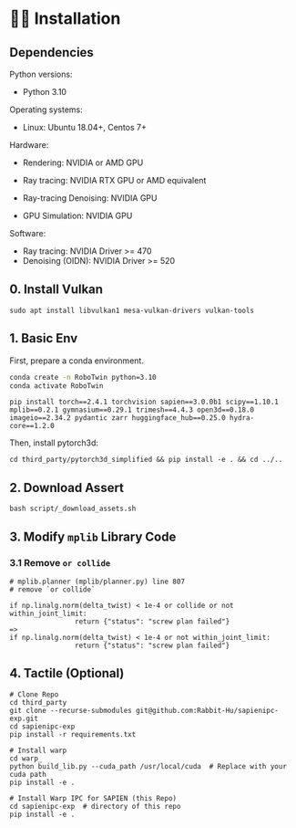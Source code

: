 # 🚴‍♂️ Installation
## **Dependencies**

Python versions:

* Python 3.10

Operating systems:

* Linux: Ubuntu 18.04+, Centos 7+


Hardware:

* Rendering: NVIDIA or AMD GPU

* Ray tracing: NVIDIA RTX GPU or AMD equivalent

* Ray-tracing Denoising: NVIDIA GPU

* GPU Simulation: NVIDIA GPU

Software:

* Ray tracing: NVIDIA Driver >= 470
* Denoising (OIDN): NVIDIA Driver >= 520

## 0. Install Vulkan
```
sudo apt install libvulkan1 mesa-vulkan-drivers vulkan-tools
```

## 1. Basic Env
First, prepare a conda environment.
```bash
conda create -n RoboTwin python=3.10
conda activate RoboTwin
```

```
pip install torch==2.4.1 torchvision sapien==3.0.0b1 scipy==1.10.1 mplib==0.2.1 gymnasium==0.29.1 trimesh==4.4.3 open3d==0.18.0 imageio==2.34.2 pydantic zarr huggingface_hub==0.25.0 hydra-core==1.2.0
```

Then, install pytorch3d:
```
cd third_party/pytorch3d_simplified && pip install -e . && cd ../..
```

## 2. Download Assert
```
bash script/_download_assets.sh
```

## 3. Modify `mplib` Library Code

### 3.1 Remove `or collide`
```
# mplib.planner (mplib/planner.py) line 807
# remove `or collide`

if np.linalg.norm(delta_twist) < 1e-4 or collide or not within_joint_limit:
                return {"status": "screw plan failed"}
=>
if np.linalg.norm(delta_twist) < 1e-4 or not within_joint_limit:
                return {"status": "screw plan failed"}
```

## 4. Tactile (Optional)

```
# Clone Repo
cd third_party
git clone --recurse-submodules git@github.com:Rabbit-Hu/sapienipc-exp.git
cd sapienipc-exp
pip install -r requirements.txt

# Install warp
cd warp_
python build_lib.py --cuda_path /usr/local/cuda  # Replace with your cuda path 
pip install -e .

# Install Warp IPC for SAPIEN (this Repo)
cd sapienipc-exp  # directory of this repo
pip install -e .
```